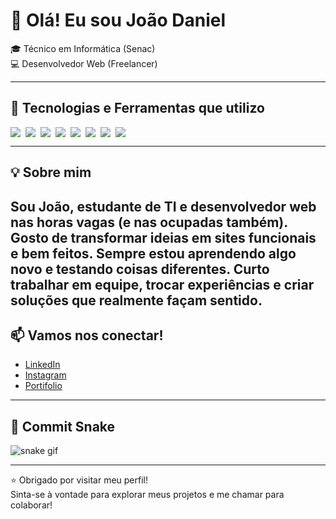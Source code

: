 # 👋 Olá! Eu sou João Daniel
🎓 Técnico em Informática (Senac)    
💻 Desenvolvedor Web (Freelancer)

---

## 🚀 Tecnologias e Ferramentas que utilizo
<div style="display: flex; gap: 8px; flex-wrap: wrap;">
<img src="https://img.shields.io/badge/HTML5-E34F26?style=flat&logo=html5&logoColor=white" />
<img src="https://img.shields.io/badge/CSS3-1572B6?style=flat&logo=css3&logoColor=white" />
<img src="https://img.shields.io/badge/JavaScript-F7DF1E?style=flat&logo=javascript&logoColor=black" />
<img src="https://img.shields.io/badge/Python-3776AB?style=flat&logo=python&logoColor=white" />
<img src="https://img.shields.io/badge/Django-092E20?style=flat&logo=django&logoColor=white" />
<img src="https://img.shields.io/badge/MySQL-4479A1?style=flat&logo=mysql&logoColor=white" />
<img src="https://img.shields.io/badge/Git-F05032?style=flat&logo=git&logoColor=white" />
<img src="https://img.shields.io/badge/Figma-F24E1E?style=flat&logo=figma&logoColor=white" />
</div>

---

## 💡 Sobre mim
Sou João, estudante de TI e desenvolvedor web nas horas vagas (e nas ocupadas também). Gosto de transformar ideias em sites funcionais e bem feitos. Sempre estou aprendendo algo novo e testando coisas diferentes. Curto trabalhar em equipe, trocar experiências e criar soluções que realmente façam sentido.
---

## 📫 Vamos nos conectar!
- <a href="https://www.linkedin.com/in/joaodaniellabreslima-dev" target="_blank">LinkedIn</a>  
- <a href="https://www.instagram.com/labreslima_pessoal/" target="_blank">Instagram</a>
- <a href="https://god-of-darck.github.io/Portfolio_Pessoal/" target="_blank">Portifolio</a>


---

## 🐍 Commit Snake

![snake gif](https://github.com/pedrohsantanaa/pedrohsantanaa/blob/output/github-contribution-grid-snake.svg)


---

⭐ Obrigado por visitar meu perfil!  
Sinta-se à vontade para explorar meus projetos e me chamar para colaborar!
